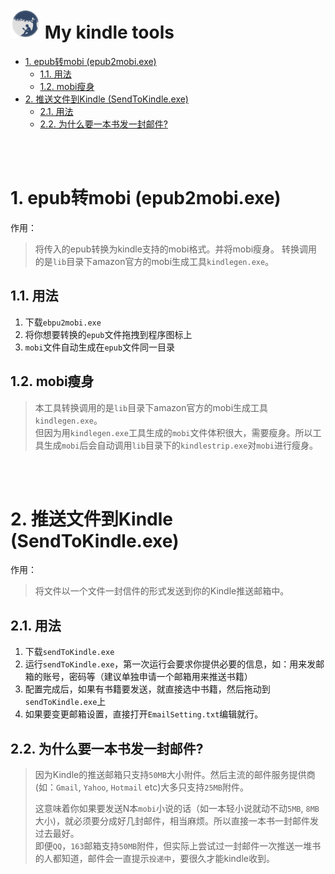  <img src="kindle.png" width=48px/> My kindle tools
 =======================

- [1. epub转mobi (epub2mobi.exe)](#1-epub转mobi-epub2mobiexe)
    - [1.1. 用法](#11-用法)
    - [1.2. mobi瘦身](#12-mobi瘦身)
- [2. 推送文件到Kindle (SendToKindle.exe)](#2-推送文件到kindle-sendtokindleexe)
    - [2.1. 用法](#21-用法)
    - [2.2. 为什么要一本书发一封邮件?](#22-为什么要一本书发一封邮件)
<br/>
<br/>

# 1. epub转mobi (epub2mobi.exe)
作用：
> 将传入的epub转换为kindle支持的mobi格式。并将mobi瘦身。
转换调用的是`lib`目录下amazon官方的mobi生成工具`kindlegen.exe`。

## 1.1. 用法
1. 下载`ebpu2mobi.exe`
2. 将你想要转换的`epub`文件拖拽到程序图标上
3. `mobi`文件自动生成在`epub`文件同一目录

## 1.2. mobi瘦身
>本工具转换调用的是`lib`目录下amazon官方的mobi生成工具`kindlegen.exe`。
><br/>但因为用`kindlegen.exe`工具生成的`mobi`文件体积很大，需要瘦身。所以工具生成`mobi`后会自动调用`lib`目录下的`kindlestrip.exe`对`mobi`进行瘦身。
  
<br/>
<br/>
    
# 2. 推送文件到Kindle (SendToKindle.exe)
作用：
>将文件以一个文件一封信件的形式发送到你的Kindle推送邮箱中。
## 2.1. 用法
1. 下载`sendToKindle.exe`
2. 运行`sendToKindle.exe`，第一次运行会要求你提供必要的信息，如：用来发邮箱的账号，密码等（建议单独申请一个邮箱用来推送书籍）
3.  配置完成后，如果有书籍要发送，就直接选中书籍，然后拖动到`sendToKindle.exe`上
4. 如果要变更邮箱设置，直接打开`EmailSetting.txt`编辑就行。
## 2.2. 为什么要一本书发一封邮件?

>  因为Kindle的推送邮箱只支持`50MB`大小附件。然后主流的邮件服务提供商(如：`Gmail`, `Yahoo`, `Hotmail` etc)大多只支持`25MB`附件。
> 
> 这意味着你如果要发送N本`mobi`小说的话（如一本轻小说就动不动`5MB`,  `8MB`大小)，就必须要分成好几封邮件，相当麻烦。所以直接一本书一封邮件发过去最好。
><br/>即便`QQ`，`163`邮箱支持`50MB`附件，但实际上尝试过一封邮件一次推送一堆书的人都知道，邮件会一直提示`投递中`，要很久才能kindle收到。